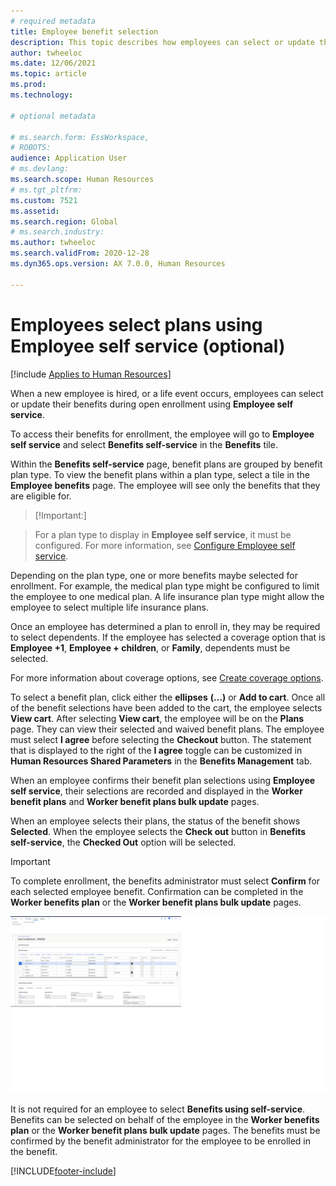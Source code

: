 ```yaml
---
# required metadata
title: Employee benefit selection
description: This topic describes how employees can select or update their benefits.
author: twheeloc
ms.date: 12/06/2021
ms.topic: article
ms.prod: 
ms.technology: 

# optional metadata

# ms.search.form: EssWorkspace, 
# ROBOTS: 
audience: Application User
# ms.devlang: 
ms.search.scope: Human Resources
# ms.tgt_pltfrm: 
ms.custom: 7521
ms.assetid: 
ms.search.region: Global
# ms.search.industry: 
ms.author: twheeloc
ms.search.validFrom: 2020-12-28
ms.dyn365.ops.version: AX 7.0.0, Human Resources

---
```


# Employees select plans using Employee self service (optional)

[!include [Applies to Human Resources](../includes/applies-to-hr.md)]

When a new employee is hired, or a life event occurs, employees can select or update their benefits during open enrollment using **Employee self service**.

To access their benefits for enrollment, the employee will go to **Employee self service** and select **Benefits self-service** in the **Benefits** tile.

Within the **Benefits self-service** page, benefit plans are grouped by benefit plan type. To view the benefit plans within a plan type, select a tile in the 
**Employee benefits** page. The employee will see only the benefits that they are eligible for.

> [!Important:]

> For a plan type to display in **Employee self service**, it must be configured. For more information, see [Configure Employee self service](/hr-benefits-setup-employee-self-service.md).

Depending on the plan type, one or more benefits maybe selected for enrollment. For example, the medical plan type might be configured to limit the employee to one medical plan.
A life insurance plan type might allow the employee to select multiple life insurance plans.

Once an employee has determined a plan to enroll in, they may be required to select dependents. If the employee has selected a coverage option that is **Employee +1**, 
**Employee + children**, or **Family**, dependents must be selected. 

For more information about coverage options, see [Create coverage options](/hr-benefits-setup-coverage-options.md).

To select a benefit plan, click either the **ellipses** **(…)** or **Add to cart**. Once all of the benefit selections have been added to the cart, 
the employee selects **View cart**. After selecting **View cart**, the employee will be on the **Plans** page. They can view their selected and waived benefit plans. 
The employee must select **I agree** before selecting the **Checkout** button. The statement that is displayed to the right of the **I agree** toggle can be 
customized in **Human Resources Shared Parameters** in the **Benefits Management** tab.

When an employee confirms their benefit plan selections using **Employee self service**, their selections are recorded and displayed in the **Worker benefit plans** and 
**Worker benefit plans bulk update** pages.

When an employee selects their plans, the status of the benefit shows **Selected**. When the employee selects the **Check out** button in **Benefits self-service**, 
the **Checked Out** option will be selected.

> [!IMPORTANT]
> To complete enrollment, the benefits administrator must select **Confirm** for each selected employee benefit. Confirmation can be 
> completed in the **Worker benefits plan** or the **Worker benefit plans bulk update** pages.

![Benefits plan](./media/benefits.png)

It is not required for an employee to select **Benefits using self-service**. Benefits can be selected on behalf of the employee in the **Worker benefits plan** or 
the **Worker benefit plans bulk update** pages. The benefits must be confirmed by the benefit administrator for the employee to be enrolled in the benefit.

[!INCLUDE[footer-include](../includes/footer-banner.md)]

